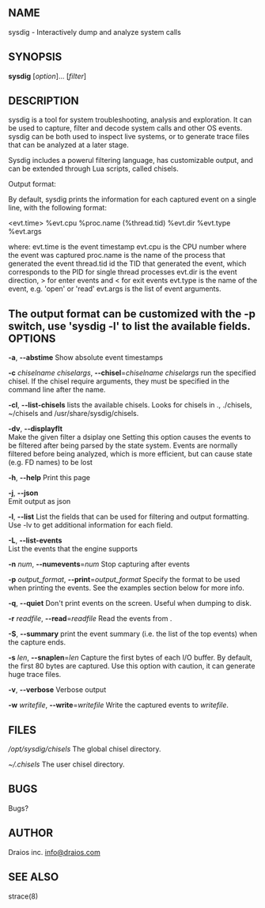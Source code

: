 NAME
----

sysdig - Interactively dump and analyze system calls

SYNOPSIS
--------

**sysdig** [*option*]... [*filter*]

DESCRIPTION
-----------

sysdig is a tool for system troubleshooting, analysis and exploration. It can be used to capture, filter and decode system calls and other OS events. 
sysdig can be both used to inspect live systems, or to generate trace files that can be analyzed at a later stage.

Sysdig includes a powerul filtering language, has customizable output, and can be extended through Lua scripts, called chisels.

Output format:

By default, sysdig prints the information for each captured event on a single line, with the following format:

<evt.time> %evt.cpu %proc.name (%thread.tid) %evt.dir %evt.type %evt.args

where:
 evt.time is the event timestamp
 evt.cpu is the CPU number where the event was captured
 proc.name is the name of the process that generated the event
 thread.tid id the TID that generated the event, which corresponds to the
   PID for single thread processes
 evt.dir is the event direction, > for enter events and < for exit events
 evt.type is the name of the event, e.g. 'open' or 'read'
 evt.args is the list of event arguments.

The output format can be customized with the -p switch, use 'sysdig -l'
to list the available fields.
OPTIONS
-------

**-a**, **--abstime**
  Show absolute event timestamps
  
**-c** _chiselname_ _chiselargs_, **--chisel**=_chiselname_ _chiselargs_
  run the specified chisel. If the chisel require arguments, they must be specified in the command line after the name.
  
**-cl**, **--list-chisels**
  lists the available chisels. Looks for chisels in ., ./chisels, ~/chisels and /usr/share/sysdig/chisels.
  
**-dv**, **--displayflt**   
  Make the given filter a dsiplay one Setting this option causes the events to be filtered after being parsed by the state system. Events are normally filtered before being analyzed, which is more efficient, but can cause state (e.g. FD names) to be lost
  
**-h**, **--help**
  Print this page
  
**-j**, **--json**         
  Emit output as json
  
**-l**, **--list**
  List the fields that can be used for filtering and output formatting. Use -lv to get additional information for each field.
  
**-L**, **--list-events**  
  List the events that the engine supports
  
**-n** _num_, **--numevents**=_num_
  Stop capturing after <num> events
  
**-p** _output_format_, **--print**=_output_format_
  Specify the format to be used when printing the events. See the examples section below for more info.
  
**-q**, **--quiet**
  Don't print events on the screen. Useful when dumping to disk.
  
**-r** _readfile_, **--read**=_readfile_
  Read the events from <readfile>.
  
**-S**, **--summary**
  print the event summary (i.e. the list of the top events) when the capture ends.
  
**-s** _len_, **--snaplen**=_len_
  Capture the first <len> bytes of each I/O buffer. By default, the first 80 bytes are captured. Use this option with caution, it can generate huge trace files.
  
**-v**, **--verbose**
  Verbose output
  
**-w** _writefile_, **--write**=_writefile_
  Write the captured events to _writefile_.

FILES
-----

*/opt/sysdig/chisels*
  The global chisel directory.

*~/.chisels*
  The user chisel directory.

BUGS
----

Bugs?

AUTHOR
------

Draios inc. <info@draios.com>

SEE ALSO
--------

strace(8)
